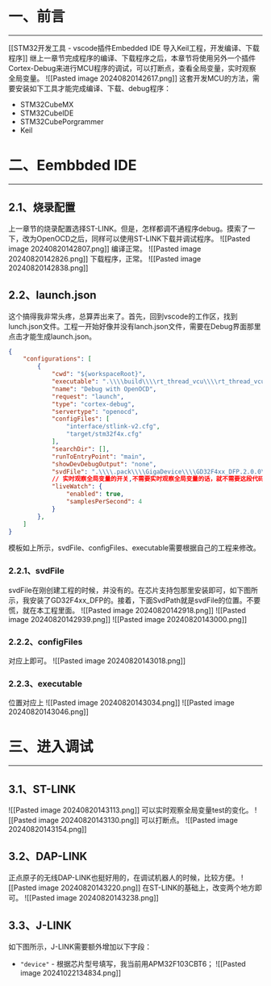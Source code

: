 # 一、前言
---
[[STM32开发工具 - vscode插件Embedded IDE 导入Keil工程，开发编译、下载程序]]
继上一章节完成程序的编译、下载程序之后，本章节将使用另外一个插件Cortex-Debug来进行MCU程序的调试，可以打断点，查看全局变量，实时观察全局变量。
![[Pasted image 20240820142617.png]]
这套开发MCU的方法，需要安装如下工具才能完成编译、下载、debug程序：
- STM32CubeMX
- STM32CubeIDE
- STM32CubePorgrammer
- Keil

# 二、Eembbded IDE
---
## 2.1、烧录配置
上一章节的烧录配置选择ST-LINK。但是，怎样都调不通程序debug。摸索了一下，改为OpenOCD之后，同样可以使用ST-LINK下载并调试程序。
![[Pasted image 20240820142807.png]]
编译正常。
![[Pasted image 20240820142826.png]]
下载程序，正常。
![[Pasted image 20240820142838.png]]
## 2.2、launch.json
这个搞得我非常头疼，总算弄出来了。首先，回到vscode的工作区，找到lunch.json文件。工程一开始好像并没有lanch.json文件，需要在Debug界面那里点击才能生成launch.json。
```json
{
    "configurations": [
        {
            "cwd": "${workspaceRoot}",
            "executable": ".\\\\build\\\\rt_thread_vcu\\\\rt_thread_vcu.elf",  // 找到.elf文件的位置
            "name": "Debug with OpenOCD",
            "request": "launch",
            "type": "cortex-debug",     
            "servertype": "openocd",
            "configFiles": [
                "interface/stlink-v2.cfg",
                "target/stm32f4x.cfg"
            ],
            "searchDir": [],
            "runToEntryPoint": "main",
            "showDevDebugOutput": "none",
            "svdFile": ".\\\\.pack\\\\GigaDevice\\\\GD32F4xx_DFP.2.0.0\\\\SVD\\\\GD32F4xx.svd", // 找到.svd文件的位置
            // 实时观察全局变量的开关,不需要实时观察全局变量的话，就不需要这段代码
            "liveWatch": {
                "enabled": true,
                "samplesPerSecond": 4
            }
        },
    ]
}
```
模板如上所示，svdFile、configFiles、executable需要根据自己的工程来修改。
### 2.2.1、svdFile
svdFile在刚创建工程的时候，并没有的。在芯片支持包那里安装即可，如下图所示，我安装了GD32F4xx_DFP的。接着，下面SvdPath就是svdFile的位置。不要慌，就在本工程里面。
![[Pasted image 20240820142918.png]]
![[Pasted image 20240820142939.png]]
![[Pasted image 20240820143000.png]]
### 2.2.2、configFiles
对应上即可。
![[Pasted image 20240820143018.png]]
### 2.2.3、executable
位置对应上
![[Pasted image 20240820143034.png]]
![[Pasted image 20240820143046.png]]

# 三、进入调试
---
## 3.1、ST-LINK
![[Pasted image 20240820143113.png]]
可以实时观察全局变量test的变化。
![[Pasted image 20240820143130.png]]
可以打断点。
![[Pasted image 20240820143154.png]]
## 3.2、DAP-LINK
正点原子的无线DAP-LINK也挺好用的，在调试机器人的时候，比较方便。
![[Pasted image 20240820143220.png]]
在ST-LINK的基础上，改变两个地方即可。
![[Pasted image 20240820143238.png]]

## 3.3、J-LINK
如下图所示，J-LINK需要额外增加以下字段：
- `"device"` - 根据芯片型号填写，我当前用APM32F103CBT6；
![[Pasted image 20241022134834.png]]







